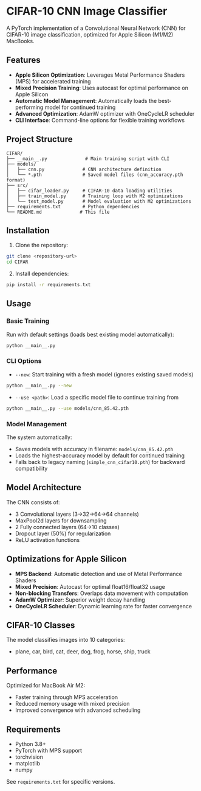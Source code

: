 # CIFAR-10 CNN Image Classifier

A PyTorch implementation of a Convolutional Neural Network (CNN) for CIFAR-10 image classification, optimized for Apple Silicon (M1/M2) MacBooks.

## Features

- **Apple Silicon Optimization**: Leverages Metal Performance Shaders (MPS) for accelerated training
- **Mixed Precision Training**: Uses autocast for optimal performance on Apple Silicon
- **Automatic Model Management**: Automatically loads the best-performing model for continued training
- **Advanced Optimization**: AdamW optimizer with OneCycleLR scheduler
- **CLI Interface**: Command-line options for flexible training workflows

## Project Structure

```
CIFAR/
├── __main__.py              # Main training script with CLI
├── models/
│   ├── cnn.py              # CNN architecture definition
│   └── *.pth               # Saved model files (cnn_accuracy.pth format)
├── src/
│   ├── cifar_loader.py     # CIFAR-10 data loading utilities
│   ├── train_model.py      # Training loop with M2 optimizations
│   └── test_model.py       # Model evaluation with M2 optimizations
├── requirements.txt        # Python dependencies
└── README.md              # This file
```

## Installation

1. Clone the repository:
```bash
git clone <repository-url>
cd CIFAR
```

2. Install dependencies:
```bash
pip install -r requirements.txt
```

## Usage

### Basic Training

Run with default settings (loads best existing model automatically):
```bash
python __main__.py
```

### CLI Options

- `--new`: Start training with a fresh model (ignores existing saved models)
```bash
python __main__.py --new
```

- `--use <path>`: Load a specific model file to continue training from
```bash
python __main__.py --use models/cnn_85.42.pth
```

### Model Management

The system automatically:
- Saves models with accuracy in filename: `models/cnn_85.42.pth`
- Loads the highest-accuracy model by default for continued training
- Falls back to legacy naming (`simple_cnn_cifar10.pth`) for backward compatibility

## Model Architecture

The CNN consists of:
- 3 Convolutional layers (3→32→64→64 channels)
- MaxPool2d layers for downsampling
- 2 Fully connected layers (64→10 classes)
- Dropout layer (50%) for regularization
- ReLU activation functions

## Optimizations for Apple Silicon

- **MPS Backend**: Automatic detection and use of Metal Performance Shaders
- **Mixed Precision**: Autocast for optimal float16/float32 usage
- **Non-blocking Transfers**: Overlaps data movement with computation
- **AdamW Optimizer**: Superior weight decay handling
- **OneCycleLR Scheduler**: Dynamic learning rate for faster convergence

## CIFAR-10 Classes

The model classifies images into 10 categories:
- plane, car, bird, cat, deer, dog, frog, horse, ship, truck

## Performance

Optimized for MacBook Air M2:
- Faster training through MPS acceleration
- Reduced memory usage with mixed precision
- Improved convergence with advanced scheduling

## Requirements

- Python 3.8+
- PyTorch with MPS support
- torchvision
- matplotlib
- numpy

See `requirements.txt` for specific versions.
